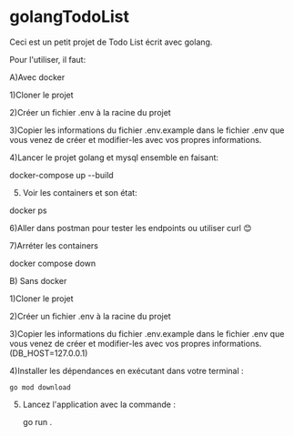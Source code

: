 # golangTodoList

Ceci est un petit projet de Todo List écrit avec golang.

Pour l'utiliser, il faut:

A)Avec docker

1)Cloner le projet

2)Créer un fichier .env à la racine du projet

3)Copier les informations du fichier .env.example dans le fichier .env que vous venez de créer et modifier-les avec vos propres informations.

4)Lancer le projet golang et mysql ensemble en faisant: 

  docker-compose up --build
  
5) Voir les containers et son état:

  docker ps

6)Aller dans postman pour tester les endpoints ou utiliser curl 😊

7)Arréter les containers

  docker compose down

B) Sans docker

1)Cloner le projet

2)Créer un fichier .env à la racine du projet

3)Copier les informations du fichier .env.example dans le fichier .env que vous venez de créer et modifier-les avec vos propres informations. (DB_HOST=127.0.0.1)

4)Installer les dépendances en exécutant dans votre terminal :

    go mod download

5) Lancez l'application avec la commande :

    go run .


